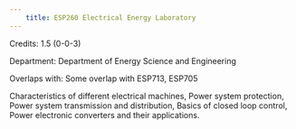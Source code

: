 ```yaml
---
    title: ESP260 Electrical Energy Laboratory
---
```

Credits: 1.5 (0-0-3)

Department: Department of Energy Science and Engineering

Overlaps with: Some overlap with ESP713, ESP705

Characteristics of different electrical machines, Power system protection, Power system transmission and distribution, Basics of closed loop control, Power electronic converters and their applications.